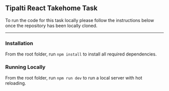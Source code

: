 ## Tipalti React Takehome Task

To run the code for this task locally please follow the instructions below once the repository has been locally cloned.

---

### Installation

From the root folder, run `npm install` to install all required dependencies.

### Running Locally

From the root folder, run `npm run dev` to run a local server with hot reloading.
